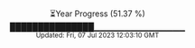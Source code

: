 <p align="center">
⏳Year Progress (51.37 %) <br>
███████████████▁▁▁▁▁▁▁▁▁▁▁▁▁▁▁ <br>
<sub>Updated: Fri, 07 Jul 2023 12:03:10 GMT</sub>
</p>

